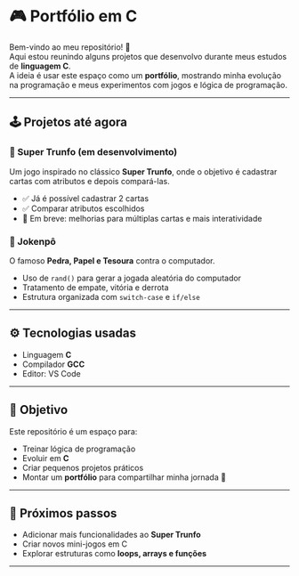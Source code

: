 # 🎮 Portfólio em C

Bem-vindo ao meu repositório! 🚀  
Aqui estou reunindo alguns projetos que desenvolvo durante meus estudos de **linguagem C**.  
A ideia é usar este espaço como um **portfólio**, mostrando minha evolução na programação e meus experimentos com jogos e lógica de programação.

---

## 🕹️ Projetos até agora

### 🔹 Super Trunfo (em desenvolvimento)
Um jogo inspirado no clássico **Super Trunfo**, onde o objetivo é cadastrar cartas com atributos e depois compará-las.  
- ✅ Já é possível cadastrar 2 cartas  
- ✅ Comparar atributos escolhidos  
- 🔄 Em breve: melhorias para múltiplas cartas e mais interatividade  

### 🔹 Jokenpô
O famoso **Pedra, Papel e Tesoura** contra o computador.  
- Uso de `rand()` para gerar a jogada aleatória do computador  
- Tratamento de empate, vitória e derrota  
- Estrutura organizada com `switch-case` e `if/else`  

---

## ⚙️ Tecnologias usadas
- Linguagem **C**  
- Compilador **GCC**  
- Editor: VS Code 

---

## 📌 Objetivo
Este repositório é um espaço para:
- Treinar lógica de programação  
- Evoluir em **C**  
- Criar pequenos projetos práticos  
- Montar um **portfólio** para compartilhar minha jornada 🚀  

---

## 🚧 Próximos passos
- Adicionar mais funcionalidades ao **Super Trunfo**  
- Criar novos mini-jogos em C  
- Explorar estruturas como **loops, arrays e funções**  

---
